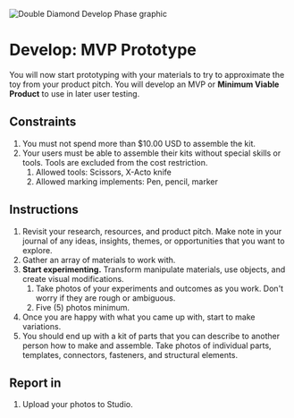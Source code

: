 ![Double Diamond Develop Phase graphic](/assets/dd-process-develop-1200px@2x.png)

# Develop: MVP Prototype

You will now start prototyping with your materials to try to approximate the toy from your product pitch. You will develop an MVP or **Minimum Viable Product** to use in later user testing.

## Constraints

1. You must not spend more than $10.00 USD to assemble the kit.
2. Your users must be able to assemble their kits without special skills or tools. Tools are excluded from the cost restriction.
   1. Allowed tools: Scissors, X-Acto knife
   2. Allowed marking implements: Pen, pencil, marker

## Instructions

1. Revisit your research, resources, and product pitch. Make note in your journal of any ideas, insights, themes, or opportunities that you want to explore.
2. Gather an array of materials to work with.
3. **Start experimenting.** Transform manipulate materials, use objects, and create visual modifications.
    1. Take photos of your experiments and outcomes as you work. Don't worry if they are rough or ambiguous.
    2. Five (5) photos minimum.
5. Once you are happy with what you came up with, start to make variations.
6. You should end up with a kit of parts that you can describe to another person how to make and assemble. Take photos of individual parts, templates, connectors, fasteners, and structural elements.

## Report in

1. Upload your photos to Studio.